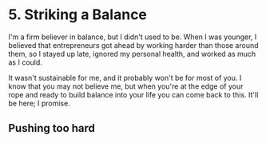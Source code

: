 # 5. Striking a Balance

I'm a firm believer in balance, but I didn't used to be. When I was younger, I believed that entrepreneurs got ahead by working harder than those around them, so I stayed up late, ignored my personal health, and worked as much as I could.

It wasn't sustainable for me, and it probably won't be for most of you. I know that you may not believe me, but when you're at the edge of your rope and ready to build balance into your life you can come back to this. It'll be here; I promise.

## Pushing too hard


